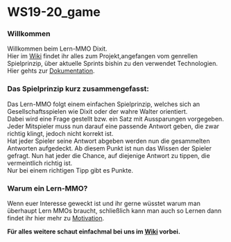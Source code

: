 # WS19-20_game


### Willkommen

Willkommen beim Lern-MMO Dixit.<br>
Hier im [Wiki](https://github.com/thm-mni-ii/SWTP_WS19-20_game/wiki) findet ihr alles zum Projekt,angefangen vom genrellen Spielprinzip, über aktuelle Sprints bishin zu den verwendet Technologien.<br>
Hier gehts zur [Dokumentation](https://thm-mni-ii.github.io/SWTP_WS19-20_game/).

### Das Spielprinzip kurz zusammengefasst:

Das Lern-MMO folgt einem einfachen Spielprinzip, welches sich an Gesellschaftsspielen wie Dixit oder der wahre Walter orientiert.<br>
Dabei wird eine Frage gestellt bzw. ein Satz mit Aussparungen vorgegeben. Jeder Mitspieler muss nun darauf eine passende Antwort geben, die zwar richtig klingt, jedoch nicht korrekt ist.<br>
Hat jeder Spieler seine Antwort abgeben werden nun die gesammelten Antworten aufgedeckt. Ab diesem Punkt ist nun das Wissen der Spieler gefragt. Nun hat jeder die Chance, auf diejenige Antwort zu tippen, die vermeintlich richtig ist.<br>
Nur bei einem richtigen Tipp gibt es Punkte.<br>
### Warum ein Lern-MMO?

Wenn euer Interesse geweckt ist und ihr gerne wüsstet warum man überhaupt Lern MMOs braucht, schließlich kann man auch so Lernen dann findet ihr hier mehr zu [Motivation](https://github.com/thm-mni-ii/SWTP_WS19-20_game/wiki/Motivation).

**Für alles weitere schaut einfachmal bei uns im [Wiki](https://github.com/thm-mni-ii/SWTP_WS19-20_game/wiki) vorbei.**